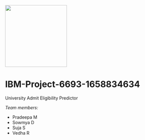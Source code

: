 <img src="" data-canonical-src="" width="200" />

# IBM-Project-6693-1658834634
University Admit Eligibility Predictor

*Team members:*<br>
* Pradeepa M
* Sowmya D
* Suja S
* Vedha R

